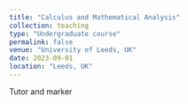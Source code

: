 ```yaml
---
title: "Calculus and Mathematical Analysis"
collection: teaching
type: "Undergraduate course"
permalink: false
venue: "University of Leeds, UK"
date: 2023-09-01
location: "Leeds, UK"
---
```


Tutor and marker
